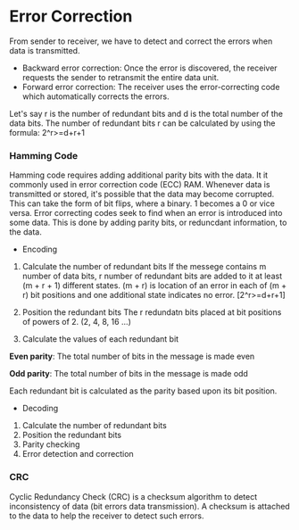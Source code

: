 # Error Correction

From sender to receiver, we have to detect and correct the errors when data is transmitted.

- Backward error correction: Once the error is discovered, the receiver requests the sender to retransmit the entire data unit.
- Forward error correction: The receiver uses the error-correcting code which automatically corrects the errors.

Let's say r is the number of redundant bits and d is the total number of the data bits. The number of redundant bits r can be calculated by using the formula:
2^r>=d+r+1


### Hamming Code
Hamming code requires adding additional parity bits with the data. It it commonly used in error correction code (ECC) RAM. Whenever data is transmitted or stored, it's possible that the data may become corrupted. This can take the form of bit flips, where a binary. 1 becomes a 0 or vice versa. Error correcting codes seek to find when an error is introduced into some data. This is done by adding parity bits, or reduncdant information, to the data. 

- Encoding
1. Calculate the number of redundant bits
If the messege contains m number of data bits, r number of redundant bits are added to it at least (m + r + 1) different states. (m + r) is location of an error in each of (m + r) bit positions and one additional state indicates no error. [2^r>=d+r+1]

2. Position the redundant bits
The r redundatn bits placed at bit positions of powers of 2. (2, 4, 8, 16 ...) 

3. Calculate the values of each redundant bit

**Even parity**: The total number of bits in the message is made even

**Odd parity**: The total number of bits in the message is made odd

Each redundant bit is calculated as the parity based upon its bit position. 

- Decoding
1. Calculate the number of redundant bits
2. Position the redundant bits
3. Parity checking
4. Error detection and correction


### CRC
Cyclic Redundancy Check (CRC) is a checksum algorithm to detect inconsistency of data (bit errors data transmission). A checksum is attached to the data to help the receiver to detect such errors. 

